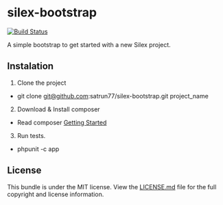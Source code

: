 silex-bootstrap
===============
[![Build Status](https://travis-ci.org/satrun77/silex-bootstrap.svg?branch=master)](https://travis-ci.org/satrun77/silex-bootstrap)

A simple bootstrap to get started with a new Silex project.

## Instalation

1. Clone the project
  * git clone git@github.com:satrun77/silex-bootstrap.git project_name
2. Download & Install composer
  * Read composer [Getting Started](https://getcomposer.org/doc/00-intro.md)
3. Run tests.
  * phpunit -c app

## License

This bundle is under the MIT license. View the [LICENSE.md](Resources/doc/LICENSE.md) file for the full copyright and license information.
